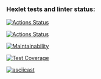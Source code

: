 ### Hexlet tests and linter status:
[![Actions Status](https://github.com/Zasovitsky/frontend-project-46/actions/workflows/hexlet-check.yml/badge.svg)](https://github.com/Zasovitsky/frontend-project-46/actions)

[![Actions Status](https://github.com/Zasovitsky/frontend-project-46/actions/workflows/node-check.yml/badge.svg)](https://github.com/Zasovitsky/frontend-project-46/actions)

[![Maintainability](https://api.codeclimate.com/v1/badges/39a4647499f05000828b/maintainability)](https://codeclimate.com/github/Zasovitsky/frontend-project-46/maintainability)

[![Test Coverage](https://api.codeclimate.com/v1/badges/39a4647499f05000828b/test_coverage)](https://codeclimate.com/github/Zasovitsky/frontend-project-46/test_coverage)

[![asciicast](https://asciinema.org/a/6e24FYNs1tMjdadYVtOxQsRxn.svg)](https://asciinema.org/a/6e24FYNs1tMjdadYVtOxQsRxn)